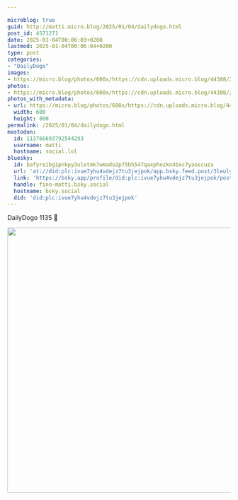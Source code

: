 ```yaml
---

microblog: true
guid: http://matti.micro.blog/2025/01/04/dailydogo.html
post_id: 4571271
date: 2025-01-04T00:06:03+0200
lastmod: 2025-01-04T00:06:04+0200
type: post
categories:
- "DailyDogo"
images:
- https://micro.blog/photos/600x/https://cdn.uploads.micro.blog/44388/2025/6a846657609b47d7b81ee3ec405083d3.jpg
photos:
- https://micro.blog/photos/600x/https://cdn.uploads.micro.blog/44388/2025/6a846657609b47d7b81ee3ec405083d3.jpg
photos_with_metadata:
- url: https://micro.blog/photos/600x/https://cdn.uploads.micro.blog/44388/2025/6a846657609b47d7b81ee3ec405083d3.jpg
  width: 600
  height: 800
permalink: /2025/01/04/dailydogo.html
mastodon:
  id: 113766693792544293
  username: matti
  hostname: social.lol
bluesky:
  id: bafyreibgipnkpy3uletmk7wmado2p75bh547qaxphozkn4bxc7yaoscuza
  url: 'at://did:plc:ivue7yhu4vdejz7tu3jejpok/app.bsky.feed.post/3leulyp3n3c24'
  link: 'https://bsky.app/profile/did:plc:ivue7yhu4vdejz7tu3jejpok/post/3leulyp3n3c24'
  handle: finn-matti.bsky.social
  hostname: bsky.social
  did: 'did:plc:ivue7yhu4vdejz7tu3jejpok'
---
```

DailyDogo 1135 🐶

<img src="/media/uploads/2025/6a846657609b47d7b81ee3ec405083d3.jpg" width="600" alt="" />
